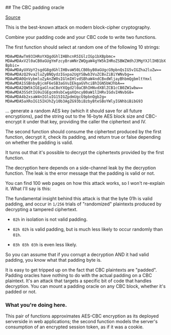 ## The CBC padding oracle

[Source](http://cryptopals.com/sets/3/challenges/17/)

This is the best-known attack on modern block-cipher cryptography.

Combine your padding code and your CBC code to write two functions.

The first function should select at random one of the following 10 strings: 

`MDAwMDAwTm93IHRoYXQgdGhlIHBhcnR5IGlzIGp1bXBpbmc=`
`MDAwMDAxV2l0aCB0aGUgYmFzcyBraWNrZWQgaW4gYW5kIHRoZSBWZWdhJ3MgYXJlIHB1bXBpbic=`
`MDAwMDAyUXVpY2sgdG8gdGhlIHBvaW50LCB0byB0aGUgcG9pbnQsIG5vIGZha2luZw==`
`MDAwMDAzQ29va2luZyBNQydzIGxpa2UgYSBwb3VuZCBvZiBiYWNvbg==`
`MDAwMDA0QnVybmluZyAnZW0sIGlmIHlvdSBhaW4ndCBxdWljayBhbmQgbmltYmxl`
`MDAwMDA1SSBnbyBjcmF6eSB3aGVuIEkgaGVhciBhIGN5bWJhbA==`
`MDAwMDA2QW5kIGEgaGlnaCBoYXQgd2l0aCBhIHNvdXBlZCB1cCB0ZW1wbw==`
`MDAwMDA3SSdtIG9uIGEgcm9sbCwgaXQncyB0aW1lIHRvIGdvIHNvbG8=`
`MDAwMDA4b2xsaW4nIGluIG15IGZpdmUgcG9pbnQgb2g=`
`MDAwMDA5aXRoIG15IHJhZy10b3AgZG93biBzbyBteSBoYWlyIGNhbiBibG93`

... generate a random AES key (which it should save for all future encryptions), pad the string out to the 16-byte AES block size and CBC-encrypt it under that key, providing the caller the ciphertext and IV.

The second function should consume the ciphertext produced by the first function, decrypt it, check its padding, and return true or false depending on whether the padding is valid. 

It turns out that it's possible to decrypt the ciphertexts provided by the first function.

The decryption here depends on a side-channel leak by the decryption function. The leak is the error message that the padding is valid or not.

You can find 100 web pages on how this attack works, so I won't re-explain it. What I'll say is this:

The fundamental insight behind this attack is that the byte 01h is valid padding, and occur in `1/256` trials of "randomized" plaintexts produced by decrypting a tampered ciphertext.

* `02h` in isolation is not valid padding.

* `02h 02h` is valid padding, but is much less likely to occur randomly than `01h`.

* `03h 03h 03h` is even less likely.

So you can assume that if you corrupt a decryption AND it had valid padding, you know what that padding byte is.

It is easy to get tripped up on the fact that CBC plaintexts are "padded". Padding oracles have nothing to do with the actual padding on a CBC plaintext. It's an attack that targets a specific bit of code that handles decryption. You can mount a padding oracle on any CBC block, whether it's padded or not. 

### What you're doing here.

This pair of functions approximates AES-CBC encryption as its deployed serverside in web applications; the second function models the server's consumption of an encrypted session token, as if it was a cookie.
